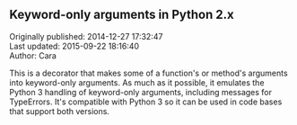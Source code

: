 ## Keyword-only arguments in Python 2.x  
Originally published: 2014-12-27 17:32:47  
Last updated: 2015-09-22 18:16:40  
Author: Cara   
  
This is a decorator that makes some of a function's or method's arguments into keyword-only arguments.  As much as it possible, it emulates the Python 3 handling of keyword-only arguments, including messages for TypeErrors.  It's compatible with Python 3 so it can be used in code bases that support both versions.
